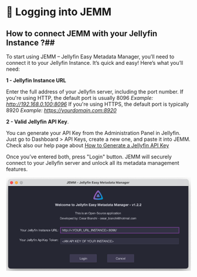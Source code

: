 # 🔐 Logging into JEMM

## How to connect JEMM with your Jellyfin Instance ?##
To start using JEMM – Jellyfin Easy Metadata Manager, you’ll need to connect it to your Jellyfin Instance. It’s quick and easy! Here’s what you’ll need:

**1 - Jellyfin Instance URL** 

Enter the full address of your Jellyfin server, including the port number.
    If you're using HTTP, the default port is usually 8096 *Example: http://192.168.0.100:8096* 
    If you're using HTTPS, the default port is typically 8920 *Example: https://yourdomain.com:8920*



**2 - Valid Jellyfin API Key**. 

You can generate your API Key from the Administration Panel in Jellyfin. Just go to Dashboard > API Keys, create a new one, and paste it into JEMM. Check also our help page about [How to Generate a Jellyfin API Key](/about/requirements/#jellyfin-api-key)

Once you’ve entered both, press "Login" button. JEMM will securely connect to your Jellyfin server and unlock all its metadata management features.

![Here's an example of JEMM Login Window](https://github.com/CesarBianchi/JellyfinEasyMetadataManager/blob/main/mkdocs/jemmdocs/docs/images/LoginForm.png?raw=true)